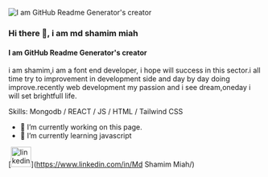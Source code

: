 ![I am GitHub Readme Generator's creator](https://i.ibb.co/GPX1PfW/Corporate-Linked-In-Banner.jpg)

### Hi there 👋, i am md shamim miah
#### I am GitHub Readme Generator's creator

i am shamim,i am a font end developer, i hope will success in this sector.i all time try to improvement in development side and  day by day doing improve.recently web development my passion and i see dream,oneday i will set brightfull life.

Skills: Mongodb / REACT / JS / HTML / Tailwind CSS

- 🔭 I’m currently working on this page. 
- 🌱 I’m currently learning javascript 


[<img src='https://cdn.jsdelivr.net/npm/simple-icons@3.0.1/icons/linkedin.svg' alt='linkedin' height='40'>](https://www.linkedin.com/in/Md Shamim Miah/)  

